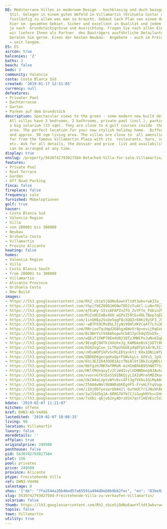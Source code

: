 ```yaml
---
DE: Mediterrane Villen in modernem Design - hochklassig und doch bezogen auf den ursprünglichen  kubisch-spanischen
  Stil. Gelegen in einem guten Umfeld in Villamartin (Orihuela Costa) nahe zum Meer  und
  fussläufig zu allem was man so braucht. Gebaut nach Plan von einem der besten Bauträger
  hier im  gesamten Gebiet. Sicher und excellent in Qualität und jedem Detail. Different
  je nach  Grundstücksgrösse und Ausrichtung. Fragen Sie nach allen Einzelheiten,
  wir liefern Ihnen als Partner  des Bauträgers ausführliche Detailunterlagen und
  beraten Sie gerne. Eines der besten Neubau-  Angebote - auch im Preis-Leistungsverhältnis
  - seit langem.
ES: ES
aircon: true
balconies: '2'
baths: 2
beach: false
beds: 3
community: Valencia
costa: Costa Blanca Süd
created: '2019-01-17 12:51:05'
currency: null
defeatures:
- Privater Pool
- Dachterrasse
- Garten
- Parken auf dem Grundstück
description: Spectacular views to the green - some modern new build detached  villas.
  All villas have 3 bedrooms, 2 bathrooms, private pool (incl.), parking  space, and
  a big solarium (33 sqm). They are close to 4 golf courses inside  the Villamartin
  area. The perfect location for your new stylish holiday home.  Different plot sizes
  and approx. 98 sqm living area. The villas are close to  all amenities, and not
  far from the famous Villamartin Plaza with its  restaurants, bars, supermarket,
  etc. Ask for all details, the dossier and price  list and availabilities etc. Viewings
  can be arranged at any time.
display: true
enslug: /property/5630742793027584-Detached-Villa-for-sale-Villamartin/
features:
- Private Pool
- Roof Terrace
- Garden
- Off Road Parking
finca: false
fireplace: false
frequency: sale
furnished: Möbeloptionen
golf: true
hauser:
- Costa Blanca Sud
- Valencia Region
- Villa
- von 200001 bis 300000
- Neubau
- Orihuela Costa
- Villamartin
- Provinz Alicante
heating: false
homes:
- Valencia Region
- Villa
- Costa Blanca South
- from 200001 to 300000
- Villamartin
- Alicante Province
- Orihuela Costa
- New Build
images:
- https://lh3.googleusercontent.com/Rh2_cbie5jQdNu6awnYltdt3wbvrwA3Iw_jyos27bL1BnFuqsyDQ1DD9TxZlNyFkgbJN2dbDm46YA_lFwpGyDw=w640-rj-e30-l100
- https://lh3.googleusercontent.com/thpjfbEZ0981HG0wTDOJzTuAtl-LuNxf0jx1pZ8RmcKhbF7WEnkeh0uo7NsUa7AJTeeAZ2q4fPLMw0hAmHfi=w640-rj-e30-l100
- https://lh3.googleusercontent.com/qfEuHy-5IssAFAPZnZfG_ZuYFTe_FUbinZV8CkrCD0x8hZeIBJ6fTTSLPjyHhrHcW6tngf5Ici-Xt6OyrR57=w640-rj-e30-l100
- https://lh3.googleusercontent.com/MJ2xHUImBv4OO_wGPxZ59tEv4OL7BepfqEBS0I7OO1NH0cvFnGPjhOaQnRiYf1gIstZtWNOL3V2x6mo0RXc=w640-rj-e30-l100
- https://lh3.googleusercontent.com/1inUH6p25sUe5qgFQcXQQ3r60Ki9ySF3_J5nB9L60N3BHpjP8DvbbgmaE9XuHB0tiws8VwJ5yZu63PNqYL7N=w640-rj-e30-l100
- https://lh3.googleusercontent.com/-wB7Fk9CMs8bL3jyNs99HldKVCq4f7Ltu3ELQM0btHp5A5k6hN6srC52UUkIVRq5zoPRy5V5jeAcB_gdx8M=w640-rj-e30-l100
- https://lh3.googleusercontent.com/RNriooTqiHgd268hga6WvVr8pvevijRqGx6d168Izg_w9RI1-G25vRz0I_-dP5WesaC3WI7bFAi33ZP4b-_hnw=w640-rj-e30-l100
- https://lh3.googleusercontent.com/Bi9BnYstV4AAhopwSCbB12pC6dqYDxOXv_1odaKv93k8BOlvF_IH-EG9iNx-g3BfBS6tJTaVXZTdT8eW77eS=w640-rj-e30-l100
- https://lh3.googleusercontent.com/wQEuf1FWP70Em4U021QTzJMWCPoJwNv6IqBtZBIZjjeESCDLzeVXgS_GWCSyNiKnuPGn_57YB77cdnEafes=w640-rj-e30-l100
- https://lh3.googleusercontent.com/9ExgDjDHTkiHXohxJg_KAMbkeBskj5DTt8URFg3ncPH3jVXBRfj1PwJcUuqfyCNlSqnSCbUNWUPk8JGKBr0COw=w640-rj-e30-l100
- https://lh3.googleusercontent.com/DG62ogCxn_CLTRpUSbUEydq0Tptx4r9LXIZnYb9lqwBy1jLt7LEp8OcTcui8gm2j7oy0jnbQY-BOXgMbBkqe=w640-rj-e30-l100
- https://lh3.googleusercontent.com/cH5uWOP1kPvScRLEEVynkYJ_K0x1QNiLWfp8dXu4IWaEcm87wAEeooV40X2vo_BG5sJUZTyLrmwCb-rKkgEp=w640-rj-e30-l100
- https://lh3.googleusercontent.com/QBD6D6gecqeKuQprFbWvkyLv_6OVsS_JpUJ-DVzFRsBd9RGrgrM4DO_E9nbfztzXOlueYceRs-IU6InuSTwZlQ=w640-rj-e30-l100
- https://lh3.googleusercontent.com/6hi3EZIb4JOO81AzzTNi0lOt1BkILUgWDLUvkIGtBgwhmw9WBiNrBXHMUKiBoiFcEyeBozh1YqUXFAZzWGEZ=w640-rj-e30-l100
- https://lh3.googleusercontent.com/NbfgzHJNKfmfRMoR-miHImB0kB95hN8T7SycUfL7C8uIzq9GklLPwf0kgMI2muSllPoV4M0sPqX9YF4GkY0=w640-rj-e30-l100
- https://lh3.googleusercontent.com/HKltMdxqoyIz2CiW4IsyloDNNDmnpNJAuhckKEdtk2sh5CqemxTKAx_2nFD2fZ7ZQ-6gkAK82WonKzd10SkI=w640-rj-e30-l100
- https://lh3.googleusercontent.com/vvornGfktEeSS9IBKQjyLIAIUMrehMDZKoAl1YfSRHZdxZnu8kGoqPA-lYSPQDALJgJDl8G3t7wyDCh8TIiW=w640-rj-e30-l100
- https://lh3.googleusercontent.com/UkCH4eLUptvWYv6xi4Ft3g7VXbuIQiMyA6m8lmVRQ-BKiddVsWRzp3SafxYBsYJBnSVHubKreuNYkvFve8A6=w640-rj-e30-l100
- https://lh3.googleusercontent.com/25AA4wNml9bNARabKEg4FS-FroHLFtqVugqPphEeh96Uz7KvKVK0LcCceRB4cXVYXfDAwSs3Mgzs24ZWS_PE=w640-rj-e30-l100
- https://lh3.googleusercontent.com/iIOj0DTyoswrUb84Il-buYmOCTr5JNsbh6EwYG_TrQmjQyC7WPzLnISYbpYD2CxEcp8ImRmJf4YYum95uoSL=w640-rj-e30-l100
- https://lh3.googleusercontent.com/1wJ1dd5g1A-6R8G7ATkCCJiGughNYkscD4e84tKq5KVHPTEaIvMrhkcUOeIoOwaZ44sIsNlwtiE0CCxlXf8d=w640-rj-e30-l100
- https://lh3.googleusercontent.com/7xXbi-qbjv62nyADrzOSn7qsfiHEVEsc5VzddXg_9x_NwidIkWXn6ZGr_1aOPf_3VckyeHFj3Vnh0eWFT_pAhQ=w640-rj-e30-l100
kdate: '2019-02-07 11:21:07'
kitchen: offene
kref: DHN3-AD-V4496
lastedited: '2019-02-07 18:08:35'
living: 98
location: Villamartin
luxury: false
moredetails: ''
offplan: true
originalprice: 249500
penthouse: false
pid: 5630742793027584
plot: 156
pool: privates
price: 249500
province: Alicante
ptype: Freistehende Villa
ref: DHN3-V4496
salestage: 0
shas: '{"de": "7fa2544a20b46ed5fa65591a494d0eb0b9bb2fec", "en": "83be9247c00fea2dfc41dc7b8bbe0f49d4270fd7"}'
slug: 5630742793027584-Freistehende-Villa-zu-verkaufen-Villamartin/
solarium: false
thumb: https://lh3.googleusercontent.com/Rh2_cbie5jQdNu6awnYltdt3wbvrwA3Iw_jyos27bL1BnFuqsyDQ1DD9TxZlNyFkgbJN2dbDm46YA_lFwpGyDw=w400-h240-n-rj-e30-l100
topsix: false
town: Villamartin
utility: true
---
```

